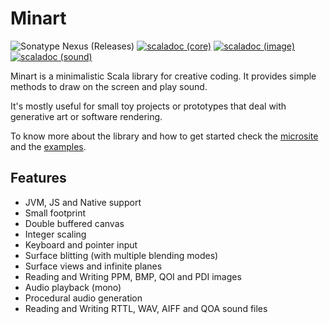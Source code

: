 # Minart

![Sonatype Nexus (Releases)](https://img.shields.io/nexus/r/eu.joaocosta/minart_3?server=https%3A%2F%2Foss.sonatype.org)
 [![scaladoc (core)](https://javadoc.io/badge2/eu.joaocosta/minart-core_3/scaladoc%20%28core%29.svg)](https://javadoc.io/doc/eu.joaocosta/minart-core_3)
 [![scaladoc (image)](https://javadoc.io/badge2/eu.joaocosta/minart-image_3/scaladoc%20%28image%29.svg)](https://javadoc.io/doc/eu.joaocosta/minart-image_3)
 [![scaladoc (sound)](https://javadoc.io/badge2/eu.joaocosta/minart-sound_3/scaladoc%20%28sound%29.svg)](https://javadoc.io/doc/eu.joaocosta/minart-sound_3)

Minart is a minimalistic Scala library for creative coding.
It provides simple methods to draw on the screen and play sound.

It's mostly useful for small toy projects or prototypes that deal with generative art or software rendering.

To know more about the library and how to get started check the [microsite](https://javadoc.io/doc/eu.joaocosta/minart-core_3/latest/docs/index.html) and the [examples](https://github.com/JD557/minart/tree/master/examples).

## Features

* JVM, JS and Native support
* Small footprint
* Double buffered canvas
* Integer scaling
* Keyboard and pointer input
* Surface blitting (with multiple blending modes)
* Surface views and infinite planes
* Reading and Writing PPM, BMP, QOI and PDI images
* Audio playback (mono)
* Procedural audio generation
* Reading and Writing RTTL, WAV, AIFF and QOA sound files

